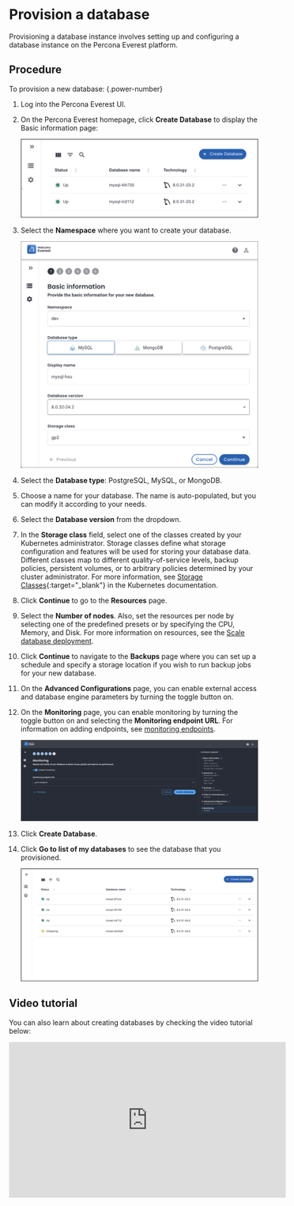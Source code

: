 # Provision a database

Provisioning a database instance involves setting up and configuring a database instance on the Percona Everest platform.

## Procedure

To provision a new database:
{.power-number}

1. Log into the Percona Everest UI.

2. On the Percona Everest homepage, click **Create Database** to display the Basic information page:

    ![!image](../images/everest_db_provision.png)

3. Select the **Namespace** where you want to create your database.

    ![!image](../images/everest_multi-namespaces.png)

4. Select the **Database type**: PostgreSQL, MySQL, or MongoDB.

5. Choose a name for your database. The name is auto-populated, but you can modify it according to your needs.

6. Select the **Database version** from the dropdown.

7. In the **Storage class** field, select one of the classes created by your Kubernetes administrator. Storage classes define what storage configuration and features will be used for storing your database data. Different classes map to different quality-of-service levels, backup policies, persistent volumes, or to arbitrary policies determined by your cluster administrator. For more information, see [Storage Classes](https://kubernetes.io/docs/concepts/storage/storage-classes/){:target="_blank"} in the Kubernetes documentation. 

8. Click **Continue** to go to the **Resources** page.

9. Select the **Number of nodes**. Also, set the resources per node by selecting one of the predefined presets or by specifying the CPU, Memory, and Disk. For more information on resources, see the [Scale database deployment](../use/scaling.md).

10. Click **Continue** to navigate to the **Backups** page where you can set up a schedule and specify a storage location if you wish to run backup jobs for your new database.

11. On the **Advanced Configurations** page, you can enable external access and database engine parameters by turning the toggle button on.

12. On the **Monitoring** page, you can enable monitoring by turning the toggle button on and selecting the **Monitoring endpoint URL**. For information on adding endpoints, see [monitoring endpoints](../use/monitor_endpoints.md).

    ![!image](../images/everest_select_endpoint.png)

13. Click **Create Database**.

14. Click **Go to list of my databases** to see the database that you provisioned.

    ![!image](../images/everest_provisioned_db.png)

## Video tutorial

You can also learn about creating databases by checking the video tutorial below:

<iframe width="560" height="315" src="https://www.youtube.com/embed/Oq1XKB8VXUk?si=JBLVJ9zBfpHGxL2I" title="YouTube video player" frameborder="0" allow="accelerometer; autoplay; clipboard-write; encrypted-media; gyroscope; picture-in-picture; web-share" allowfullscreen></iframe>
